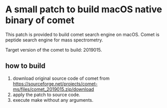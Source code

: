 # A small patch to build macOS native binary of comet
This patch is provided to build comet search engine on macOS. Comet is peptide search engine for mass spectrometry.

Target version of the comet to build:  2019015.

## how to build
1. download original source code of comet from https://sourceforge.net/projects/comet-ms/files/comet_2019015.zip/download
2. apply the patch to source code.
3. execute make without any arguments.
